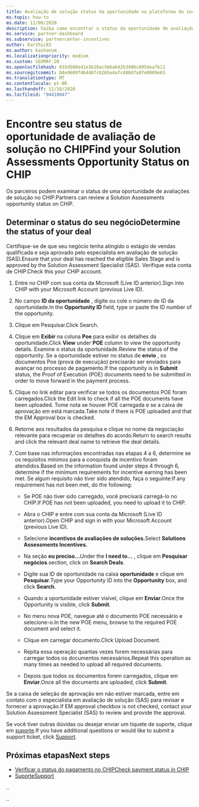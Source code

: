 ```yaml
---
title: Avaliação de solução status da oportunidade na plataforma de incentivos de canal (CHIP)
ms.topic: how-to
ms.date: 11/09/2020
description: Saiba como encontrar o status da oportunidade de avaliações de solução no CHIP.
ms.service: partner-dashboard
ms.subservice: partnercenter-incentives
author: Karthic83
ms.author: kashanum
ms.localizationpriority: medium
ms.custom: SEOMAY.20
ms.openlocfilehash: 035d500e41e3b28ac566ab42b3406c095dea7b11
ms.sourcegitcommit: b8e9609fd6448fcb265e4afc480d7a97e8009e63
ms.translationtype: MT
ms.contentlocale: pt-BR
ms.lasthandoff: 11/10/2020
ms.locfileid: "94418047"
---
```

# <a name="find-your-solution-assessments-opportunity-status-on-chip"></a><span data-ttu-id="b13dc-103">Encontre seu status de oportunidade de avaliação de solução no CHIP</span><span class="sxs-lookup"><span data-stu-id="b13dc-103">Find your Solution Assessments Opportunity Status on CHIP</span></span>

<span data-ttu-id="b13dc-104">Os parceiros podem examinar o status de uma oportunidade de avaliações de solução no CHIP.</span><span class="sxs-lookup"><span data-stu-id="b13dc-104">Partners can review a Solution Assessments opportunity status on CHIP.</span></span>

## <a name="determine-the-status-of-your-deal"></a><span data-ttu-id="b13dc-105">Determinar o status do seu negócio</span><span class="sxs-lookup"><span data-stu-id="b13dc-105">Determine the status of your deal</span></span>

<span data-ttu-id="b13dc-106">Certifique-se de que seu negócio tenha atingido o estágio de vendas qualificada e seja aprovado pelo especialista em avaliação de solução (SAS).</span><span class="sxs-lookup"><span data-stu-id="b13dc-106">Ensure that your deal has reached the eligible Sales Stage and is approved by the Solution Assessment Specialist (SAS).</span></span> <span data-ttu-id="b13dc-107">Verifique esta conta de CHIP.</span><span class="sxs-lookup"><span data-stu-id="b13dc-107">Check this your CHIP account.</span></span>

1. <span data-ttu-id="b13dc-108">Entre no CHIP com sua conta da Microsoft (Live ID anterior).</span><span class="sxs-lookup"><span data-stu-id="b13dc-108">Sign into CHIP with your Microsoft Account (previous Live ID).</span></span>
1. <span data-ttu-id="b13dc-109">No campo **ID da oportunidade** , digite ou cole o número de ID da oportunidade.</span><span class="sxs-lookup"><span data-stu-id="b13dc-109">In the **Opportunity ID** field, type or paste the ID number of the opportunity.</span></span>
3. <span data-ttu-id="b13dc-110">Clique em Pesquisar.</span><span class="sxs-lookup"><span data-stu-id="b13dc-110">Click Search.</span></span>

1. <span data-ttu-id="b13dc-111">Clique em **Exibir** na coluna **Poe** para exibir os detalhes da oportunidade.</span><span class="sxs-lookup"><span data-stu-id="b13dc-111">Click **View** under **POE** column to view the opportunity details.</span></span> <span data-ttu-id="b13dc-112">Examine o status da oportunidade.</span><span class="sxs-lookup"><span data-stu-id="b13dc-112">Review the status of the opportunity.</span></span> <span data-ttu-id="b13dc-113">Se a oportunidade estiver no status de **envio** , os documentos Poe (prova de execução) precisarão ser enviados para avançar no processo de pagamento.</span><span class="sxs-lookup"><span data-stu-id="b13dc-113">If the opportunity is in **Submit** status, the Proof of Execution (POE) documents need to be submitted in order to move forward in the payment process.</span></span>
 
1. <span data-ttu-id="b13dc-114">Clique no link editar para verificar se todos os documentos POE foram carregados.</span><span class="sxs-lookup"><span data-stu-id="b13dc-114">Click the Edit link to check if all the POE documents have been uploaded.</span></span> <span data-ttu-id="b13dc-115">Tome nota se houver POE carregada e se a caixa de aprovação em está marcada.</span><span class="sxs-lookup"><span data-stu-id="b13dc-115">Take note if there is POE uploaded and that the EM Approval box is checked.</span></span>
 
1. <span data-ttu-id="b13dc-116">Retorne aos resultados da pesquisa e clique no nome da negociação relevante para recuperar os detalhes do acordo.</span><span class="sxs-lookup"><span data-stu-id="b13dc-116">Return to search results and click the relevant deal name to retrieve the deal details.</span></span> 

1. <span data-ttu-id="b13dc-117">Com base nas informações encontradas nas etapas 4 a 6, determine se os requisitos mínimos para a conquista de incentivo foram atendidos.</span><span class="sxs-lookup"><span data-stu-id="b13dc-117">Based on the information found under steps 4 through 6, determine if the minimum requirements for incentive earning has been met.</span></span> <span data-ttu-id="b13dc-118">Se algum requisito não tiver sido atendido, faça o seguinte:</span><span class="sxs-lookup"><span data-stu-id="b13dc-118">If any requirement has not been met, do the following:</span></span>
 
     - <span data-ttu-id="b13dc-119">Se POE não tiver sido carregado, você precisará carregá-lo no CHIP.</span><span class="sxs-lookup"><span data-stu-id="b13dc-119">If POE has not been uploaded, you need to upload it to CHIP.</span></span>
 
     - <span data-ttu-id="b13dc-120">Abra o CHIP e entre com sua conta da Microsoft (Live ID anterior).</span><span class="sxs-lookup"><span data-stu-id="b13dc-120">Open CHIP and sign in with your Microsoft Account (previous Live ID).</span></span>
 
     - <span data-ttu-id="b13dc-121">Selecione **incentivos de avaliações de soluções.**</span><span class="sxs-lookup"><span data-stu-id="b13dc-121">Select **Solutions Assessments Incentives.**</span></span>

     - <span data-ttu-id="b13dc-122">Na seção **eu preciso...**</span><span class="sxs-lookup"><span data-stu-id="b13dc-122">Under the **I need to…**</span></span> <span data-ttu-id="b13dc-123">, clique em **Pesquisar negócios**.</span><span class="sxs-lookup"><span data-stu-id="b13dc-123">section, click on **Search Deals**.</span></span>

     - <span data-ttu-id="b13dc-124">Digite sua ID de oportunidade na caixa **oportunidade** e clique em **Pesquisar**.</span><span class="sxs-lookup"><span data-stu-id="b13dc-124">Type your Opportunity ID into the **Opportunity** box, and click **Search**.</span></span>

     - <span data-ttu-id="b13dc-125">Quando a oportunidade estiver visível, clique em **Enviar**.</span><span class="sxs-lookup"><span data-stu-id="b13dc-125">Once the Opportunity is visible, click **Submit**.</span></span>
  
     - <span data-ttu-id="b13dc-126">No menu nova POE, navegue até o documento POE necessário e selecione-o.</span><span class="sxs-lookup"><span data-stu-id="b13dc-126">In the new POE menu, browse to the required POE document and select it.</span></span>

     - <span data-ttu-id="b13dc-127">Clique em carregar documento.</span><span class="sxs-lookup"><span data-stu-id="b13dc-127">Click Upload Document.</span></span>

     - <span data-ttu-id="b13dc-128">Repita essa operação quantas vezes forem necessárias para carregar todos os documentos necessários.</span><span class="sxs-lookup"><span data-stu-id="b13dc-128">Repeat this operation as many times as needed to upload all required documents.</span></span>

     - <span data-ttu-id="b13dc-129">Depois que todos os documentos forem carregados, clique em **Enviar**.</span><span class="sxs-lookup"><span data-stu-id="b13dc-129">Once all the documents are uploaded, click **Submit**.</span></span>

<span data-ttu-id="b13dc-130">Se a caixa de seleção de aprovação em não estiver marcada, entre em contato com o especialista em avaliação de solução (SAS) para revisar e fornecer a aprovação.</span><span class="sxs-lookup"><span data-stu-id="b13dc-130">If EM approval checkbox is not checked, contact your Solution Assessment Specialist (SAS) to review and provide the approval.</span></span>
 
<span data-ttu-id="b13dc-131">Se você tiver outras dúvidas ou desejar enviar um tíquete de suporte, clique em [suporte](report-problems-with-partner-center.md).</span><span class="sxs-lookup"><span data-stu-id="b13dc-131">If you have additional questions or would like to submit a support ticket, click [Support](report-problems-with-partner-center.md).</span></span>

## <a name="next-steps"></a><span data-ttu-id="b13dc-132">Próximas etapas</span><span class="sxs-lookup"><span data-stu-id="b13dc-132">Next steps</span></span>

- [<span data-ttu-id="b13dc-133">Verificar o status do pagamento no CHIP</span><span class="sxs-lookup"><span data-stu-id="b13dc-133">Check payment status in CHIP</span></span>](chip-payment-status.md)
- [<span data-ttu-id="b13dc-134">Suporte</span><span class="sxs-lookup"><span data-stu-id="b13dc-134">Support</span></span>](report-problems-with-partner-center.md)

<span data-ttu-id="b13dc-135">.</span><span class="sxs-lookup"><span data-stu-id="b13dc-135">.</span></span>




<span data-ttu-id="b13dc-136">.</span><span class="sxs-lookup"><span data-stu-id="b13dc-136">.</span></span>





